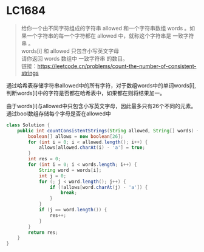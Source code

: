 # LC1684

> 给你一个由不同字符组成的字符串 allowed 和一个字符串数组 words 。如果一个字符串的每一个字符都在 allowed 中，就称这个字符串是 一致字符串 。\
> words[i] 和 allowed 只包含小写英文字母 \
> 请你返回 words 数组中 一致字符串 的数目。\
> 链接：https://leetcode.cn/problems/count-the-number-of-consistent-strings 

通过哈希表存储字符串allowed中的所有字符，对于数组words中的单词words[i], 判断words[i]中的字符是否都在哈希表中，如果都在则将结果加一。

由于words[i]与allowed中只包含小写英文字母，因此最多只有26个不同的元素。通过bool数组存储每个字母是否在allowed中

```java
class Solution {
    public int countConsistentStrings(String allowed, String[] words) {
        boolean[] allows = new boolean[26];
        for (int i = 0; i < allowed.length(); i++) {
            allows[allowed.charAt(i) - 'a'] = true;
        }
        int res = 0;
        for (int i = 0; i < words.length; i++) {
            String word = words[i];
            int j = 0;
            for (; j < word.length(); j++) {
                if (!allows[word.charAt(j) - 'a']) {
                    break;
                }
            }
            if (j == word.length()) {
                res++;
            }
        }
        return res;
    }
}
```